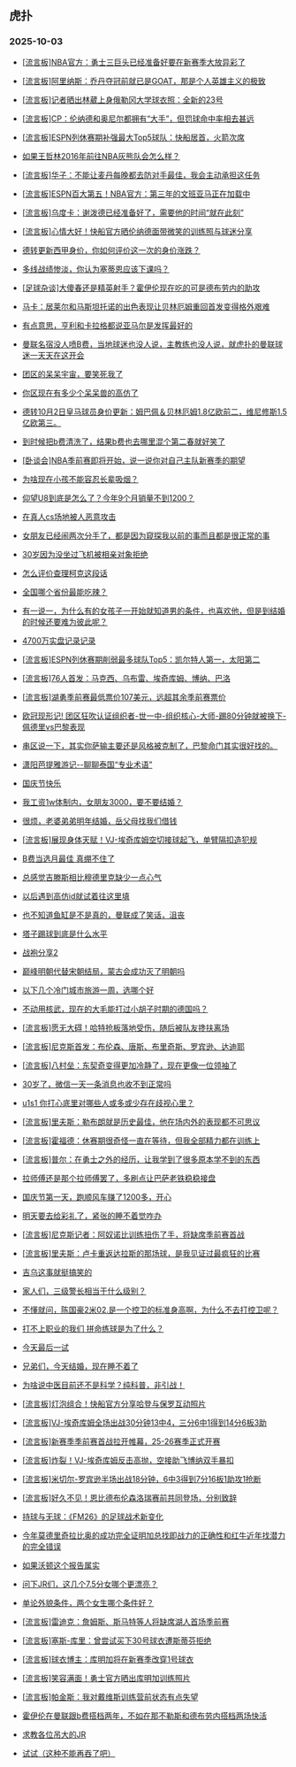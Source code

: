 ## 虎扑 
### 2025-10-03

+ [[流言板]NBA官方：勇士三巨头已经准备好要在新赛季大放异彩了](https://bbs.hupu.com/635026750.html)

+ [[流言板]阿里纳斯：乔丹夺冠前就已是GOAT，那是个人英雄主义的极致](https://bbs.hupu.com/635028094.html)

+ [[流言板]记者晒出林葳上身俄勒冈大学球衣照：全新的23号](https://bbs.hupu.com/635027887.html)

+ [[流言板]CP：伦纳德和奥尼尔都拥有“大手”，但罚球命中率相去甚远](https://bbs.hupu.com/635027428.html)

+ [[流言板]ESPN列休赛期补强最大Top5球队：快船居首，火箭次席](https://bbs.hupu.com/635028934.html)

+ [如果王哲林2016年前往NBA灰熊队会怎么样？](https://bbs.hupu.com/635027737.html)

+ [[流言板]华子：不能让麦丹每晚都去防对手最佳，我会主动承担这任务](https://bbs.hupu.com/635027719.html)

+ [[流言板]ESPN百大第五！NBA官方：第三年的文班亚马正在加载中](https://bbs.hupu.com/635026476.html)

+ [[流言板]乌度卡：谢泼德已经准备好了，需要他的时间“就在此刻”](https://bbs.hupu.com/635027309.html)

+ [[流言板]心情大好！快船官方晒伦纳德面带微笑的训练照与球迷分享](https://bbs.hupu.com/635026679.html)

+ [德转更新西甲身价，你如何评价这一次的身价涨跌？](https://bbs.hupu.com/635027522.html)

+ [多线战绩惨淡，你认为塞蒂恩应该下课吗？](https://bbs.hupu.com/635026313.html)

+ [[足球杂谈]大傻春还是精英射手？霍伊伦现在吃的可是德布劳内的助攻](https://bbs.hupu.com/635024344.html)

+ [马卡：居莱尔和马斯坦托诺的出色表现让贝林厄姆重回首发变得格外艰难](https://bbs.hupu.com/635023888.html)

+ [有点意思，亨利和卡拉格都说亚马尔是发挥最好的](https://bbs.hupu.com/635025574.html)

+ [曼联名宿没人喷B费，当地球迷也没人说，主教练也没人说，就虎扑的曼联球迷一天天在这开会](https://bbs.hupu.com/635027988.html)

+ [团区的呆呆宇宙，要笑死我了](https://bbs.hupu.com/635024084.html)

+ [你区现在有多少个呆呆兽的高仿了](https://bbs.hupu.com/635023532.html)

+ [德转10月2日皇马球员身价更新：姆巴佩＆贝林厄姆1.8亿欧前二，维尼修斯1.5亿欧第三。](https://bbs.hupu.com/635026940.html)

+ [到时候把b费清洗了，结果b费也去哪里混个第二春就好笑了](https://bbs.hupu.com/635024468.html)

+ [[卧谈会]NBA季前赛即将开始，说一说你对自己主队新赛季的期望](https://bbs.hupu.com/635026802.html)

+ [为啥现在小孩不能容忍长辈吸烟？](https://bbs.hupu.com/635026579.html)

+ [仰望U8到底是怎么了？今年9个月销量不到1200？](https://bbs.hupu.com/635027460.html)

+ [在真人cs场地被人恶意攻击](https://bbs.hupu.com/635026881.html)

+ [女朋友已经闹两次分手了，都是因为窥探我以前的事而且都是很正常的事](https://bbs.hupu.com/635026556.html)

+ [30岁因为没坐过飞机被相亲对象拒绝](https://bbs.hupu.com/635027462.html)

+ [怎么评价查理柯克这段话](https://bbs.hupu.com/635026392.html)

+ [全国哪个省份最能吃辣？](https://bbs.hupu.com/635027506.html)

+ [有一说一，为什么有的女孩子一开始就知道男的条件，也喜欢他，但是到结婚的时候还要难为彼此呢？](https://bbs.hupu.com/635027308.html)

+ [4700万实盘记录记录](https://bbs.hupu.com/635028585.html)

+ [[流言板]ESPN列休赛期削弱最多球队Top5：凯尔特人第一，太阳第二](https://bbs.hupu.com/635029041.html)

+ [[流言板]76人首发：马克西、乌布雷、埃奇库姆、博纳、巴洛](https://bbs.hupu.com/635029155.html)

+ [[流言板]湖勇季前赛最低票价107美元，远超其余季前赛票价](https://bbs.hupu.com/635028831.html)

+ [欧冠现形记! 团区狂吹认证组织者-世一中-组织核心-大师-踢80分钟就被换下-佩德里vs巴黎表现](https://bbs.hupu.com/635024507.html)

+ [串区说一下，其实你萨输主要还是风格被克制了，巴黎命门其实很好找的。](https://bbs.hupu.com/635024213.html)

+ [潇阳芭提雅游记--聊聊泰国“专业术语”](https://bbs.hupu.com/635026986.html)

+ [国庆节快乐](https://bbs.hupu.com/635028102.html)

+ [我工资1w体制内，女朋友3000，要不要结婚？](https://bbs.hupu.com/635028656.html)

+ [很烦，老婆弟弟明年结婚，岳父母找我们借钱](https://bbs.hupu.com/635028356.html)

+ [[流言板]展现身体天赋！VJ-埃奇库姆空切接球起飞，单臂隔扣造犯规](https://bbs.hupu.com/635029548.html)

+ [B费当选月最佳 真绷不住了](https://bbs.hupu.com/635027627.html)

+ [总感觉吉滕斯相比穆德里克缺少一点心气](https://bbs.hupu.com/635026968.html)

+ [以后遇到高仿id就试着往这里填](https://bbs.hupu.com/635026169.html)

+ [也不知道鱼缸是不是真的，曼联成了笑话，沮丧](https://bbs.hupu.com/635025101.html)

+ [塔子踢球到底是什么水平](https://bbs.hupu.com/635028152.html)

+ [战袍分享2](https://bbs.hupu.com/635029579.html)

+ [巅峰明朝代替宋朝结局，蒙古会成功灭了明朝吗](https://bbs.hupu.com/635028541.html)

+ [以下几个冷门城市旅游一周，选哪个好](https://bbs.hupu.com/635028574.html)

+ [不动用核武，现在的大毛能打过小胡子时期的德国吗？](https://bbs.hupu.com/635027822.html)

+ [[流言板]愿无大碍！哈特抢板落地受伤，随后被队友搀扶离场](https://bbs.hupu.com/635029500.html)

+ [[流言板]尼克斯首发：布伦森、唐斯、布里奇斯、罗宾逊、达迪耶](https://bbs.hupu.com/635029214.html)

+ [[流言板]八村垒：东契奇变得更加冷静了，现在更像一位领袖了](https://bbs.hupu.com/635028284.html)

+ [30岁了，微信一天一条消息也收不到正常吗](https://bbs.hupu.com/635028424.html)

+ [u1s1 你打心底里对哪些人或多或少存在歧视心里？](https://bbs.hupu.com/635028761.html)

+ [[流言板]里夫斯：勒布朗就是历史最佳，他在场内外的表现都不可思议](https://bbs.hupu.com/635029691.html)

+ [[流言板]霍福德：休赛期很奇怪一直在等待，但我全部精力都在训练上](https://bbs.hupu.com/635028474.html)

+ [[流言板]普尔：在勇士之外的经历，让我学到了很多原本学不到的东西](https://bbs.hupu.com/635028957.html)

+ [拉师傅还是那个拉师傅罢了，多刷点让巴萨老铁稳稳接盘](https://bbs.hupu.com/635026461.html)

+ [国庆节第一天，跑顺风车赚了1200多，开心](https://bbs.hupu.com/635028928.html)

+ [明天要去给彩礼了，紧张的睡不着觉咋办](https://bbs.hupu.com/635029884.html)

+ [[流言板]尼克斯记者：阿奴诺比训练扭伤了手，将缺席季前赛首战](https://bbs.hupu.com/635029176.html)

+ [[流言板]里夫斯：卢卡重返达拉斯的那场球，是我见证过最疯狂的比赛](https://bbs.hupu.com/635029590.html)

+ [吉乌这事就挺搞笑的](https://bbs.hupu.com/635026360.html)

+ [家人们，三级警长相当于什么级别？](https://bbs.hupu.com/635029285.html)

+ [不懂就问，陈国豪2米02.是一个控卫的标准身高啊，为什么不去打控卫呢？](https://bbs.hupu.com/635029743.html)

+ [打不上职业的我们 拼命练球是为了什么？](https://bbs.hupu.com/635029783.html)

+ [今天最后一试](https://bbs.hupu.com/635028932.html)

+ [兄弟们，今天结婚，现在睡不着了](https://bbs.hupu.com/635029599.html)

+ [为啥说中医目前还不是科学？纯科普，非引战！](https://bbs.hupu.com/635029965.html)

+ [[流言板]灯泡组合！快船官方分享哈登与保罗互动照片](https://bbs.hupu.com/635029902.html)

+ [[流言板]VJ-埃奇库姆全场出战30分钟13中4，三分6中1得到14分6板3助](https://bbs.hupu.com/635029917.html)

+ [[流言板]新赛季季前赛首战拉开帷幕，25-26赛季正式开赛](https://bbs.hupu.com/635029323.html)

+ [[流言板]炸裂！VJ-埃奇库姆反击高抛，空接助飞博纳双手暴扣](https://bbs.hupu.com/635029343.html)

+ [[流言板]米切尔-罗宾逊半场出战18分钟，6中3得到7分16板1助攻1抢断](https://bbs.hupu.com/635029650.html)

+ [[流言板]好久不见！恩比德布伦森洛瑞赛前共同登场，分别致辞](https://bbs.hupu.com/635029314.html)

+ [持球与无球：《FM26》的足球战术新变化](https://bbs.hupu.com/635029007.html)

+ [今年莫德里奇拉比奥的成功完全证明加总找即战力的正确性和红牛近年找潜力的完全错误](https://bbs.hupu.com/635026917.html)

+ [如果沃顿这个报告属实](https://bbs.hupu.com/635028711.html)

+ [问下JR们，这几个7.5分女哪个更漂亮？](https://bbs.hupu.com/635029713.html)

+ [单论外貌条件，两个女生哪个条件好？](https://bbs.hupu.com/635029892.html)

+ [[流言板]雷迪克：詹姆斯、斯马特等人将缺席湖人首场季前赛](https://bbs.hupu.com/635030128.html)

+ [[流言板]塞斯-库里：曾尝试买下30号球衣遭斯蒂芬拒绝](https://bbs.hupu.com/635030219.html)

+ [[流言板]球衣博主：库明加将在新赛季改穿1号球衣](https://bbs.hupu.com/635030133.html)

+ [[流言板]笑容满面！勇士官方晒出库明加训练照片](https://bbs.hupu.com/635030042.html)

+ [[流言板]帕金斯：我对戴维斯训练营前状态有点失望](https://bbs.hupu.com/635030165.html)

+ [霍伊伦在曼联跟b费搭档两年，不如在那不勒斯和德布劳内搭档两场快活](https://bbs.hupu.com/635029166.html)

+ [求教各位吊大的JR](https://bbs.hupu.com/635029573.html)

+ [试试（这种不能再吞了吧）](https://bbs.hupu.com/635030262.html)


